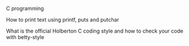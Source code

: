 C programming

How to print text using printf, puts and putchar

What is the official Holberton C coding style and how to check your code with betty-style
